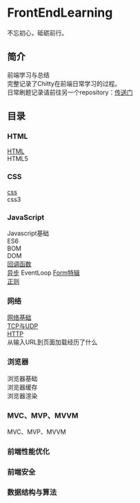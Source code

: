 # FrontEndLearning 
不忘初心，砥砺前行。
## 简介

前端学习与总结  
完整记录了Chitty在前端日常学习的过程。  
日常刷题记录请前往另一个repository：[传送门](https://github.com/YiiChitty/leetcode-practice)

## 目录

### HTML
[HTML](https://github.com/YiiChitty/FrontEndLearning/blob/master/HTML/HTML.md)  
HTML5

### CSS
[css](https://github.com/YiiChitty/FrontEndLearning/blob/master/CSS/CSS.md)  
css3

### JavaScript
Javascript基础  
ES6  
BOM  
DOM  
[回调函数](https://github.com/YiiChitty/FrontEndLearning/blob/master/Javascript/CallBack.md)  
[异步]([https://github.com/YiiChitty/FrontEndLearning/blob/master/Javascript/%E5%BC%82%E6%AD%A5.md](https://github.com/YiiChitty/FrontEndLearning/blob/master/Javascript/异步.md))  
EventLoop  
[Form特辑](https://github.com/YiiChitty/FrontEndLearning/blob/master/Javascript/Form.md)  
[正则]([https://github.com/YiiChitty/FrontEndLearning/blob/master/Javascript/%E6%AD%A3%E5%88%99%E8%A1%A8%E8%BE%BE.md](https://github.com/YiiChitty/FrontEndLearning/blob/master/Javascript/正则表达.md))  

 

### 网络
[网络基础](https://github.com/YiiChitty/FrontEndLearning/blob/master/%E7%BD%91%E7%BB%9C/%E7%BD%91%E7%BB%9C.md)  
[TCP与UDP](https://github.com/YiiChitty/FrontEndLearning/blob/master/%E7%BD%91%E7%BB%9C/UDP%20and%20TCP.md)  
[HTTP](https://github.com/YiiChitty/FrontEndLearning/blob/master/%E7%BD%91%E7%BB%9C/http.md)  
从输入URL到页面加载经历了什么

### 浏览器
浏览器基础  
浏览器缓存  
浏览器渲染

### MVC、MVP、MVVM
MVC、MVP、MVVM

### 前端性能优化

### 前端安全

### 数据结构与算法